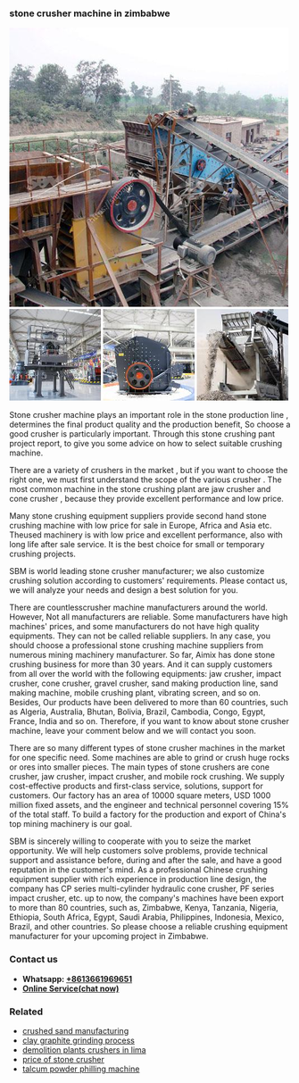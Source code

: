 <h3>stone crusher machine in zimbabwe</h3><img src='1703042534.jpg' alt=''><p>Stone crusher machine plays an important role in the stone production line , determines the final product quality and the production benefit, So choose a good crusher is particularly important. Through this stone crushing pant project report, to give you some advice on how to select suitable crushing machine.</p><p>There are a variety of crushers in the market , but if you want to choose the right one, we must first understand the scope of the various crusher . The most common machine in the stone crushing plant are jaw crusher and cone crusher , because they provide excellent performance and low price.</p><p>Many stone crushing equipment suppliers provide second hand stone crushing machine with low price for sale in Europe, Africa and Asia etc. Theused machinery is with low price and excellent performance, also with long life after sale service. It is the best choice for small or temporary crushing projects.</p><p>SBM is world leading stone crusher manufacturer; we also customize crushing solution according to customers' requirements. Please contact us, we will analyze your needs and design a best solution for you.</p><p>There are countlesscrusher machine manufacturers around the world. However, Not all manufacturers are reliable. Some manufacturers have high machines' prices, and some manufacturers do not have high quality equipments. They can not be called reliable suppliers. In any case, you should choose a professional stone crushing machine suppliers from numerous mining machinery manufacturer. So far, Aimix has done stone crushing business for more than 30 years. And it can supply customers from all over the world with the following equipments: jaw crusher, impact crusher, cone crusher, gravel crusher, sand making production line, sand making machine, mobile crushing plant, vibrating screen, and so on. Besides, Our products have been delivered to more than 60 countries, such as Algeria, Australia, Bhutan, Bolivia, Brazil, Cambodia, Congo, Egypt, France, India and so on. Therefore, if you want to know about stone crusher machine, leave your comment below and we will contact you soon.</p><p>There are so many different types of stone crusher machines in the market for one specific need. Some machines are able to grind or crush huge rocks or ores into smaller pieces. The main types of stone crushers are cone crusher, jaw crusher, impact crusher, and mobile rock crushing. We supply cost-effective products and first-class service, solutions, support for customers. Our factory has an area of 10000 square meters, USD 1000 million fixed assets, and the engineer and technical personnel covering 15% of the total staff. To build a factory for the production and export of China's top mining machinery is our goal.</p><p>SBM is sincerely willing to cooperate with you to seize the market opportunity. We will help customers solve problems, provide technical support and assistance before, during and after the sale, and have a good reputation in the customer's mind. As a professional Chinese crushing equipment supplier with rich experience in production line design, the company has CP series multi-cylinder hydraulic cone crusher, PF series impact crusher, etc. up to now, the company's machines have been export to more than 80 countries, such as, Zimbabwe, Kenya, Tanzania, Nigeria, Ethiopia, South Africa, Egypt, Saudi Arabia, Philippines, Indonesia, Mexico, Brazil, and other countries. So please choose a reliable crushing equipment manufacturer for your upcoming project in Zimbabwe.</p><h3>Contact us</h3><ul><li><strong>Whatsapp:&nbsp;<a href="https://wa.me/8613661969651">+8613661969651</a></strong></li><li><a href="https://swt.shibang-china.com/?git&amp;zhl&amp;stone crusher machine in zimbabwe"><strong>Online Service(chat now)</strong></a></li></ul><h3>Related</h3><ul><li><a href='crushed sand manufacturing.md'>crushed sand manufacturing</a></li><li><a href='clay graphite grinding process.md'>clay graphite grinding process</a></li><li><a href='demolition plants crushers in lima.md'>demolition plants crushers in lima</a></li><li><a href='price of stone crusher.md'>price of stone crusher</a></li><li><a href='talcum powder philling machine.md'>talcum powder philling machine</a></li></ul>